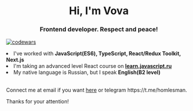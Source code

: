 <h1 align="center">Hi, I'm Vova
<h3 align="center">Frontend developer. Respect and peace!</h3>
  
[![codewars](https://www.codewars.com/users/Pirate_of_dark_water/badges/large)](https://www.codewars.com/users/username)

<li>I've worked with <b>JavaScript(ES6), TypeScript, React/Redux Toolkit, Next.js</b></li>
<li>I'm taking an advanced level React course on <a href="https://learn.javascript.ru/courses/react" target="_blank"><b>learn.javascript.ru</b></a></li>
<li>My native language is Russian, but I speak <b>English(B2 level)</b></li>

<br />
<p>Connect me at email if you want <a href="mailto:vladimirplyukhin89@gmail.com">here</a>
or telegram https://t.me/homlesman.</p>
<p>Thanks for your attention!</p>


